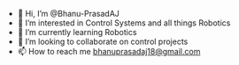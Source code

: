 - 👋 Hi, I’m @Bhanu-PrasadAJ
- 👀 I’m interested in Control Systems and all things Robotics
- 🌱 I’m currently learning Robotics
- 💞️ I’m looking to collaborate on control projects
- 📫 How to reach me bhanuprasadaj18@gmail.com

<!---
Bhanu-PrasadAJ/Bhanu-PrasadAJ is a ✨ special ✨ repository because its `README.md` (this file) appears on your GitHub profile.
You can click the Preview link to take a look at your changes.
--->
